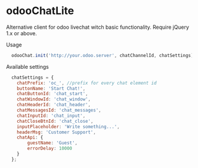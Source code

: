 # odooChatLite
Alternative client for odoo livechat witch basic functionality. Require jQuery 1.x or above.

Usage 

```js
  odooChat.init('http://your.odoo.server', chatChannelId, chatSettings);
```

Available settings

```js
  chatSettings = {
    chatPrefix: 'oc_', //prefix for every chat element id
    buttonName: 'Start Chat!',
    chatButtonId: 'chat_start',
    chatWindowId: 'chat_window',
    chatHeaderId: 'chat_header',
    chatMessagesId: 'chat_messages',
    chatInputId: 'chat_input',
    chatCloseBtnId: 'chat_close',
    inputPlaceholder: 'Write something...',
    headerMsg: 'Customer Support',
    chatApi: {
        guestName: 'Guest',
        errorDelay: 10000
    }
  };
```

